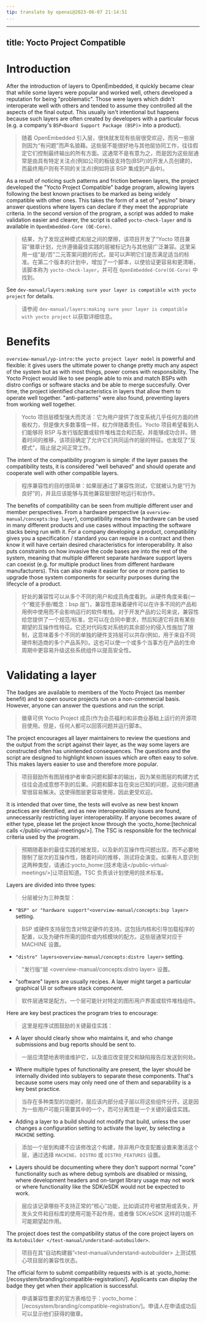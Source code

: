 ```yaml
---
tip: translate by openai@2023-06-07 21:14:51
...
```

---
title: Yocto Project Compatible
-------------------------------

# Introduction

After the introduction of layers to OpenEmbedded, it quickly became clear that while some layers were popular and worked well, others developed a reputation for being \"problematic\". Those were layers which didn\'t interoperate well with others and tended to assume they controlled all the aspects of the final output. This usually isn\'t intentional but happens because such layers are often created by developers with a particular focus (e.g. a company\'s `BSP<Board Support Package (BSP)>` into a product).

> 随着 OpenEmbedded 引入层，很快就发现有些层很受欢迎，而另一些层则因为“有问题”而声名狼藉。这些层不能很好地与其他层协同工作，往往假定它们控制最终输出的所有方面。这通常不是有意为之，而是因为这些层通常是由具有特定关注点(例如公司的板级支持包(BSP))的开发人员创建的，而最终用户则有不同的关注点(例如将该 BSP 集成到产品中)。

As a result of noticing such patterns and friction between layers, the project developed the \"Yocto Project Compatible\" badge program, allowing layers following the best known practises to be marked as being widely compatible with other ones. This takes the form of a set of \"yes/no\" binary answer questions where layers can declare if they meet the appropriate criteria. In the second version of the program, a script was added to make validation easier and clearer, the script is called `yocto-check-layer` and is available in `OpenEmbedded-Core (OE-Core)`.

> 结果，为了发现这种模式和层之间的摩擦，该项目开发了“Yocto 项目兼容”徽章计划，允许遵循最佳实践的层被标记为与其他层广泛兼容。这里采用一组“是/否”二元答案问题的形式，层可以声明它们是否满足适当的标准。在第二个版本的计划中，增加了一个脚本，以使验证更容易和更清晰，该脚本称为 `yocto-check-layer`，并可在 `OpenEmbedded-Core(OE-Core)` 中找到。

See `dev-manual/layers:making sure your layer is compatible with yocto project` for details.

> 请参阅 `dev-manual/layers:making sure your layer is compatible with yocto project` 以获取详细信息。

# Benefits

`overview-manual/yp-intro:the yocto project layer model` is powerful and flexible: it gives users the ultimate power to change pretty much any aspect of the system but as with most things, power comes with responsibility. The Yocto Project would like to see people able to mix and match BSPs with distro configs or software stacks and be able to merge succesfully. Over time, the project identified characteristics in layers that allow them to operate well together. \"anti-patterns\" were also found, preventing layers from working well together.

> Yocto 项目层模型强大而灵活：它为用户提供了改变系统几乎任何方面的终极权力，但是像大多数事情一样，权力伴随着责任。Yocto 项目希望看到人们能够将 BSP 与发行版配置或软件堆栈混合和匹配，并能够成功合并。随着时间的推移，该项目确定了允许它们共同运作的层的特征。也发现了“反模式”，阻止层之间正常工作。

The intent of the compatibility program is simple: if the layer passes the compatibility tests, it is considered \"well behaved\" and should operate and cooperate well with other compatible layers.

> 程序兼容性的目的很简单：如果层通过了兼容性测试，它就被认为是“行为良好”的，并且应该能够与其他兼容层很好地运行和协作。

The benefits of compatibility can be seen from multiple different user and member perspectives. From a hardware perspective (a `overview-manual/concepts:bsp layer`), compatibility means the hardware can be used in many different products and use cases without impacting the software stacks being run with it. For a company developing a product, compatibility gives you a specification / standard you can require in a contract and then know it will have certain desired characteristics for interoperability. It also puts constraints on how invasive the code bases are into the rest of the system, meaning that multiple different separate hardware support layers can coexist (e.g. for multiple product lines from different hardware manufacturers). This can also make it easier for one or more parties to upgrade those system components for security purposes during the lifecycle of a product.

> 好处的兼容性可以从多个不同的用户和成员角度看到。从硬件角度来看(一个“概览手册/概念：bsp 层”)，兼容性意味着硬件可以在许多不同的产品和用例中使用而不会影响运行的软件堆栈。对于开发产品的公司来说，兼容性给您提供了一个规范/标准，您可以在合同中要求，然后知道它将具有某些期望的互操作性特征。它还对代码库对系统的其余部分的侵入性施加了限制，这意味着多个不同的单独的硬件支持层可以共存(例如，用于来自不同硬件制造商的多个产品系列)。这也可以使一个或多个当事方在产品的生命周期中更容易升级这些系统组件以提高安全性。

# Validating a layer

The badges are available to members of the Yocto Project (as member benefit) and to open source projects run on a non-commercial basis. However, anyone can answer the questions and run the script.

> 徽章可供 Yocto Project 成员(作为会员福利)和非商业基础上运行的开源项目使用。但是，任何人都可以回答问题并运行脚本。

The project encourages all layer maintainers to review the questions and the output from the script against their layer, as the way some layers are constructed often has unintended consequences. The questions and the script are designed to highlight known issues which are often easy to solve. This makes layers easier to use and therefore more popular.

> 项目鼓励所有图层维护者审查问题和脚本的输出，因为某些图层的构建方式往往会造成意想不到的后果。问题和脚本旨在突出已知的问题，这些问题通常很容易解决。这使得图层更容易使用，因此更受欢迎。

It is intended that over time, the tests will evolve as new best known practices are identified, and as new interoperability issues are found, unnecessarily restricting layer interoperability. If anyone becomes aware of either type, please let the project know through the :yocto_home:[technical calls \</public-virtual-meetings/\>]. The TSC is responsible for the technical criteria used by the program.

> 预期随着新的最佳实践的被发现，以及新的互操作性问题出现，而不必要地限制了层次的互操作性，随着时间的推移，测试将会演变。如果有人意识到这两种类型，请通过:yocto_home:[技术电话\</public-virtual-meetings/\>]让项目知道。TSC 负责该计划使用的技术标准。

Layers are divided into three types:

> 分层被分为三种类型：

- `"BSP" or "hardware support"<overview-manual/concepts:bsp layer>` setting.

> BSP 或硬件支持层包含对特定硬件的支持。这包括内核和引导加载程序的配置，以及为硬件所需的固件或内核模块的配方。这些层通常对应于 MACHINE 设置。

- `"distro" layers<overview-manual/concepts:distro layer>` setting.

> "发行版"层 <overview-manual/concepts:distro layer> 设置。

- \"software\" layers are usually recipes. A layer might target a particular graphical UI or software stack component.

> 软件层通常是配方。一个层可能针对特定的图形用户界面或软件堆栈组件。

Here are key best practices the program tries to encourage:

> 这里是程序试图鼓励的关键最佳实践：

- A layer should clearly show who maintains it, and who change submissions and bug reports should be sent to.

> 一层应清楚地表明谁维护它，以及谁应改变提交和缺陷报告应发送到何处。

- Where multiple types of functionality are present, the layer should be internally divided into sublayers to separate these components. That\'s because some users may only need one of them and separability is a key best practice.

> 当存在多种类型的功能时，层应该内部分成子层以将这些组件分开。这是因为一些用户可能只需要其中的一个，而可分离性是一个关键的最佳实践。

- Adding a layer to a build should not modify that build, unless the user changes a configuration setting to activate the layer, by selecting a `MACHINE` setting.

> 添加一个层到构建不应该修改这个构建，除非用户改变配置设置来激活这个层，通过选择 `MACHINE`、`DISTRO` 或 `DISTRO_FEATURES` 设置。

- Layers should be documenting where they don't support normal \"core\" functionality such as where debug symbols are disabled or missing, where development headers and on-target library usage may not work or where functionality like the SDK/eSDK would not be expected to work.

> 层应该记录哪些不支持正常的“核心”功能，比如调试符号被禁用或丢失，开发头文件和目标库的使用可能不起作用，或者像 SDK/eSDK 这样的功能不可能期望起作用。

The project does test the compatibility status of the core project layers on its `Autobuilder </test-manual/understand-autobuilder>`.

> 项目在其“自动构建器”<test-manual/understand-autobuilder> 上测试核心项目层的兼容性状态。

The official form to submit compatibility requests with is at :yocto_home:[/ecosystem/branding/compatible-registration/]. Applicants can display the badge they get when their application is successful.

> 申请兼容性要求的官方表格位于：yocto_home：[/ecosystem/branding/compatible-registration/]。申请人在申请成功后可以显示他们获得的徽章。
